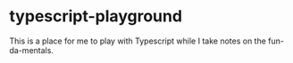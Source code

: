 # typescript-playground
This is a place for me to play with Typescript while I take notes on the fun-da-mentals.
